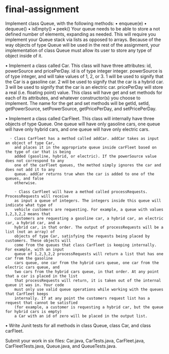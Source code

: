 # final-assignment

Implement class Queue, with the following methods:
• enqueue(e)
• dequeue()
• isEmpty()
• peek()
Your queue needs to be able to store a not defined number of elements, expanding as needed.
This will require you implement your Queue stack via lists as opposed to arrays. Because of
the way objects of type Queue will be used in the rest of the assignment, your implementation
of class Queue must allow its user to store any type of object inside of it.


• Implement a class called Car. This class will have three attributes: id, powerSource and
pricePerDay. id is of type integer integer. powerSource is of type integer, and will take values of
1, 2, or 3. 1 will be used to signify that the Car is a gasoline car. 2 will be used to signify that
the car is a hybrid car. 3 will be used to signify that the car is an electric car. pricePerDay will
store a real (i.e. floating point) value. This class will have get and set methods for each of its
attributes, and whatever constructor(s) you choose to implement. The name for the get and set
methods will be getId, setId, getPowerSource, setPowerSource, getPricePerDay, and
setPricePerDay.


• Implement a class called CarFleet. This class will internally have three objects of type Queue.
One queue will have only gasoline cars, one queue will have only hybrid cars, and one queue
will have only electric cars.

      ◦ Class CarFleet has a method called addCar. addCar takes as input an object of type Car,
        and places it in the appropriate queue inside carFleet based on the type of car that is being
        added (gasoline, hybrid, or electric). If the powerSource value does not correspond to any
        one of the carFleet queues, the method simply ignores the car and does not add it to any
        queue. addCar returns true when the car is added to one of the queues, and false
        otherwise.

        ◦ Class CarFleet will have a method called processRequests. ProcessRequests will receive
        as input a queue of integers. The integers inside this queue will indicate what type of
        vehicle customers are requesting. For example, a queue with values 1,2,3,2,2 means that
        customers are requesting a gasoline car, a hybrid car, an electric car, a hybrid car, and a
        hybrid car, in that order. The output of processRequests will be a list (not an array) of
        objects of type Car, satisfying the requests being placed by customers. These objects will
        come from the queues that class CarFleet is keeping internally. For example, with an input
        queue of 1,2,3,2,2 processRequests will return a list that has one car from the gasoline
        cars queue, one car from the hybrid cars queue, one car from the electric cars queue, and
        two cars from the hybrid cars queue, in that order. At any point that a car is placed in the list
        that processRequests will return, it is taken out of the internal queue it was in. Your code
        must only use valid queue operations while working with the queues that CarFleet keeps
        internally. If at any point the customers request list has a request that cannot be satisfied
        (for example, a customer is requesting a hybrid car, but the queue for hybrid cars is empty)
        a Car with an id of zero will be placed in the output list.
        
        
• Write Junit tests for all methods in class Queue, class Car, and class carFleet.

Submit your work in six files: Car.java, CarTests.java, CarFleet.java, CarFleetTests.java, Queue.java,
and QueueTests.java.
